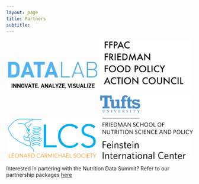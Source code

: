 ```yaml
---
layout: page
title: Partners 
subtitle: 
---
```


<a href="http://datalab.tufts.edu"><img src="/img/partners/datalablogo.jpg" width="250"></a>           <a href="https://nutrition.tufts.edu/students/student-organizations"><img src="/img/partners/fcs.jpg" width="250"></a>

<a href="http://www.lcs.tufts.edu/"><img src="/img/partners/lcs.png" width="250"></a>                  <a href="http://fic.tufts.edu/"><img src="/img/partners/feinstein.png" width="250"></a>

Interested in partering with the Nutrition Data Summit? Refer to our partnership packages <a href="https://github.com/tuftsnds/tuftsnds.github.io/blob/master/img/partners/%5BNDS%5D%20Sponsorship%20%26%20Partnership%20Packages.pdf" target="_blank">here</a>

